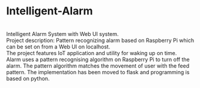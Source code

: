 # Intelligent-Alarm
<br>
Intelligent Alarm System with Web UI system.<BR>
Project description: Pattern recognizing alarm based on Raspberry Pi which can be set on from a Web UI on localhost. <br>
The project features IoT application and utility for waking up on time. <br>
Alarm uses a pattern recognising algorithm on Raspberry Pi to turn off the alarm. The pattern algorithm matches the movement of user with the feed pattern. The implementation has been moved to flask and programming is based on python.
